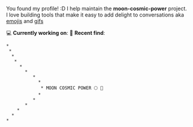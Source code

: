 You found my profile! :D I help maintain the **moon-cosmic-power** project.  
I love building tools that make it easy to add delight to conversations aka [emojis](https://en.wikipedia.org/wiki/Emoji) and [gifs](https://en.wikipedia.org/wiki/GIF)

💻 **Currently working on**:
🔭 **Recent find**: 

```
*
 *
  *
   *
     *
       * 
          *
            *
             * MOON COSMIC POWER 🌕 💫
            *
          *
       *
    *
  *
*
```

